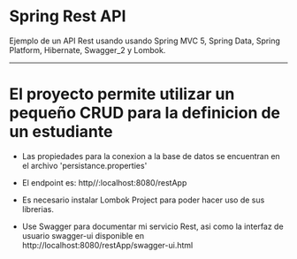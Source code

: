 # Spring Rest API

Ejemplo de un API Rest usando usando Spring MVC 5, Spring Data, Spring Platform, Hibernate, Swagger_2 y Lombok.

---

# El proyecto permite utilizar un pequeño CRUD para la definicion de un estudiante

- Las propiedades para la conexion a la base de datos se encuentran en el archivo 'persistance.properties'

- El endpoint es: http//:localhost:8080/restApp

- Es necesario instalar Lombok Project para poder hacer uso de sus librerias.

- Use Swagger para documentar mi servicio Rest, asi como la interfaz de usuario swagger-ui disponible en http://localhost:8080/restApp/swagger-ui.html
